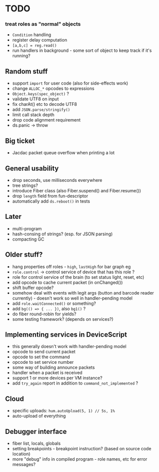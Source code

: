 # TODO

### treat roles as "normal" objects
* `Condition` handling
* register delay computation
* `[a,b,c] = reg.read()`
* run handlers in background - some sort of object to keep track if it's running?

## Random stuff
* support `import` for user code (also for side-effects work)
* change `ALLOC_*` opcodes to expressions
* `Object.keys(spec_object)` ?
* validate UTF8 on input
* fix charAt() etc to decode UTF8
* add `JSON.parse/stringify()`
* limit call stack depth
* drop code alignment requirement
* ds.panic -> throw

## Big ticket
* Jacdac packet queue overflow when printing a lot

## General usability
* drop seconds, use milliseconds everywhere
* tree strings?
* introduce Fiber class (also Fiber.suspend() and Fiber.resume())
* drop `length` field from fun-descriptor
* automatically add `ds.reboot()` in tests

## Later
* multi-program
* hash-consing of strings? (esp. for JSON parsing)
* compacting GC

## Older stuff?

* hang properties off roles - `high`, `lastHigh` for bar graph eg
* `role.control` -> control service of device that has this role ?
* role for control service of the brain (to set status light, reset, etc)
* add opcode to cache current packet (in onChanged())
* shift buffer opcode?
* somehow deal with events with legit args (button and barcode reader currently) - doesn't work so well in handler-pending model
* add `role.waitConnected()` or something?
* add `bg(() => { ... })`, also `bg1()` ?
* do fiber round-robin for yields?
* some testing framework? (depends on services?)

## Implementing services in DeviceScript

* this generally doesn't work with handler-pending model
* opcode to send current packet
* opcode to set the command
* opcode to set service number
* some way of building announce packets
* handler when a packet is received
* support 1 or more devices per VM instance?
* add `try_again` report in addition to `command_not_implemented` ?

## Cloud

* specific uploads: `hum.autoUpload(5, 1) // 5s, 1%`
* auto-upload of everything

## Debugger interface

* fiber list, locals, globals
* setting breakpoints - breakpoint instruction? (based on source code location)
* more "debug" info in compiled program - role names, etc for error messages?


